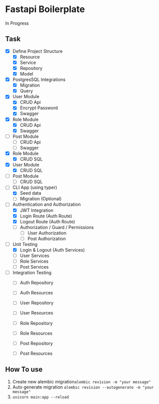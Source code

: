 # Fastapi Boilerplate
In Progress

## Task
* [x] Define Project Structure
    * [x] Resource
    * [x] Service
    * [x] Repository
    * [x] Model
* [x] PostgresSQL Integrations
    * [x] Migration
    * [x] Query
* [x] User Module
    * [x] CRUD Api
    * [x] Encrypt Password
    * [x] Swagger
* [x] Role Module
    * [x] CRUD Api
    * [x] Swagger
* [ ] Post Module
    * [ ] CRUD Api
    * [ ] Swagger
* [x] Role Module
    * [x] CRUD SQL
* [x] User Module
    * [x] CRUD SQL
* [ ] Post Module
    * [ ] CRUD SQL
* [ ] CLI App (using typer)
    * [x] Seed data
    * [ ] Migration (Optional)
* [ ] Authentication and Authorization
    * [x] JWT Integration
    * [x] Login Route (Auth Route)
    * [x] Logout Route (Auth Route)
    * [ ] Authorization / Guard / Permissions
        * [ ] User Authorization
        * [ ] Post Authorization
* [ ] Unit Testing
    * [x] Login & Logout (Auth Services)
    * [ ] User Services
    * [ ] Role Services
    * [ ] Post Services
* [ ] Integration Testing
    * [ ] Auth Repository
    * [ ] Auth Resources
    * [ ] User Repository
    * [ ] User Resources
    * [ ] Role Repository
    * [ ] Role Resources
    * [ ] Post Repository
    * [ ] Post Resources


## How To use
1. Create new alembic migration`alembic revision -m "your message"`
1. Auto generate migration `alembic revision --autogenerate -m "your message"`
1. `uvicorn main:app --reload`